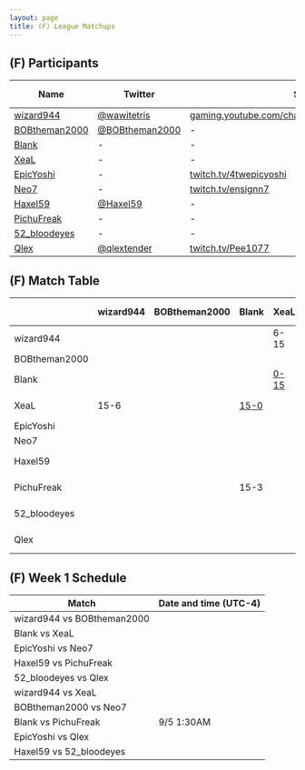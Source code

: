 ```yaml
---
layout: page
title: (F) League Matchups
---
```


## (F) Participants ##

<table>
  <thead>
    <tr>
      <th>Name</th>
      <th>Twitter</th>
      <th>Stream Channel</th>
	  <th>Sprint Time</th>
	  <th>Rating</th>
    </tr>
  </thead>
  <tbody>
    <tr>
      <td><a href="https://steamcommunity.com/profiles/76561198048407171/">wizard944</a></td>
      <td><a href="https://twitter.com/wawitetris">@wawitetris</a></td>
      <td><a href="https://gaming.youtube.com/channel/UCASzF5_W8JDOqm3qJr7VNQA/">gaming.youtube.com/channel/UCASzF5_W8JDOqm3qJr7VNQA/</a></td>
      <td>-</td>
      <td>-</td>
    </tr>
    <tr>
      <td><a href="https://steamcommunity.com/id/robertthemale/">BOBtheman2000</a></td>
      <td><a href="https://twitter.com/BOBtheman2000">@BOBtheman2000</a></td>
      <td>-</td>
      <td>1:14.93</td>
      <td>8000</td>
    </tr>
    <tr>
      <td><a href="https://steamcommunity.com/profiles/76561198057480438">Blank</a></td>
      <td>-</td>
      <td>-</td>
      <td>1:23</td>
      <td>3806</td>
    </tr>
    <tr>
      <td><a href="https://steamcommunity.com/id/XeaL337/">XeaL</a></td>
      <td>-</td>
      <td>-</td>
      <td>47</td>
      <td>11000</td>
    </tr>
    <tr>
      <td><a href="https://steamcommunity.com/id/4twepicyoshi/">EpicYoshi</a></td>
      <td>-</td>
      <td><a href="https://www.twitch.tv/4twepicyoshi">twitch.tv/4twepicyoshi</a></td>
      <td>-</td>
      <td>15500</td>
    </tr>
    <tr>
      <td><a href="https://steamcommunity.com/id/SynchronizedRockers">Neo7</a></td>
      <td>-</td>
      <td><a href="https://www.twitch.tv/ensignn7">twitch.tv/ensignn7</a></td>
      <td>1:26</td>
      <td>9500</td>
    </tr>
    <tr>
      <td><a href="https://steamcommunity.com/id/Haxel59/">Haxel59</a></td>
      <td><a href="https://twitter.com/Haxel59">@Haxel59</a></td>
      <td>-</td>
      <td>58.35</td>
      <td>12490</td>
    </tr>
    <tr>
      <td><a href="https://steamcommunity.com/profiles/76561198256281751/">PichuFreak</a></td>
      <td>-</td>
      <td>-</td>
      <td>-</td>
      <td>12500</td>
    </tr>
    <tr>
      <td><a href="https://steamcommunity.com/id/52_bloodeyes">52_bloodeyes</a></td>
      <td>-</td>
      <td>-</td>
      <td>59.59</td>
      <td>6088</td>
    </tr>
    <tr>
      <td><a href="https://steamcommunity.com/id/QlexTENDER/">Qlex</a></td>
      <td><a href="https://twitter.com/qlextender">@qlextender</a></td>
      <td><a href="https://www.twitch.tv/Pee1077">twitch.tv/Pee1077</a></td>
      <td>1:03</td>
      <td>6000</td>
    </tr>
  </tbody>
</table>

## (F) Match Table ##

<table>
  <thead>
    <tr>
      <th> </th>
      <th>wizard944</th>
      <th>BOBtheman2000</th>
      <th>Blank</th>
      <th>XeaL</th>
      <th>EpicYoshi</th>
      <th>Neo7</th>
      <th>Haxel59</th>
      <th>PichuFreak</th>
      <th>52_bloodeyes</th>
      <th>Qlex</th>
      <th>W-L</th>
      <th>Pt. Diff</th>
    </tr>
  </thead>
  <tbody>
    <tr>
      <td>wizard944</td>
      <td> </td> <!--wizard944-->
      <td> </td> <!--BOBtheman2000-->
      <td> </td> <!--Blank-->
      <td> 6-15 </td> <!--XeaL-->
      <td> </td> <!--EpicYoshi-->
      <td> </td> <!--Neo7-->
      <td> </td> <!--Haxel59-->
      <td> </td> <!--PichuFreak-->
      <td> </td> <!--52_bloodeyes-->
      <td> </td> <!--Qlex-->
      <td> 0-1 </td>
      <td> -9 </td>
    </tr>
    <tr>
      <td>BOBtheman2000</td>
      <td> </td> <!--wizard944-->
      <td> </td> <!--BOBtheman2000-->
      <td> </td> <!--Blank-->
      <td> </td> <!--XeaL-->
      <td> </td> <!--EpicYoshi-->
      <td> </td> <!--Neo7-->
      <td> </td> <!--Haxel59-->
      <td> </td> <!--PichuFreak-->
      <td> </td> <!--52_bloodeyes-->
      <td> </td> <!--Qlex-->
      <td> </td>
      <td> </td>
    </tr>
    <tr>
      <td>Blank</td>
      <td> </td> <!--wizard944-->
      <td> </td> <!--BOBtheman2000-->
      <td> </td> <!--Blank-->	    
      <td> <a href="https://www.youtube.com/watch?v=WuRLBiVcSzY">0-15</a></td> <!--XeaL-->
      <td> </td> <!--EpicYoshi-->
      <td> </td> <!--Neo7-->
      <td> </td> <!--Haxel59-->
      <td>3-15</td> <!--PichuFreak-->
      <td> </td> <!--52_bloodeyes-->
      <td> </td> <!--Qlex-->
      <td>0-2</td>
      <td>-27</td>
    </tr>
    <tr>
      <td>XeaL</td>
      <td> 15-6 </td> <!--wizard944-->
      <td> </td> <!--BOBtheman2000-->
      <td> <a href="https://www.youtube.com/watch?v=WuRLBiVcSzY">15-0</a> </td> <!--Blank-->
      <td> </td> <!--XeaL-->
      <td> </td> <!--EpicYoshi-->
      <td> </td> <!--Neo7-->
      <td> </td> <!--Haxel59-->
      <td> </td> <!--PichuFreak-->
      <td> </td> <!--52_bloodeyes-->
      <td> </td> <!--Qlex-->
      <td> 2-0 </td>
      <td> +24 </td>
    </tr>
    <tr>
      <td>EpicYoshi</td>
      <td> </td> <!--wizard944-->
      <td> </td> <!--BOBtheman2000-->
      <td> </td> <!--Blank-->
      <td> </td> <!--XeaL-->
      <td> </td> <!--EpicYoshi-->
      <td> </td> <!--Neo7-->
      <td> </td> <!--Haxel59-->
      <td> </td> <!--PichuFreak-->
      <td> </td> <!--52_bloodeyes-->
      <td> </td> <!--Qlex-->
      <td> </td>
      <td> </td>
    </tr>
    <tr>
      <td>Neo7</td>
      <td> </td> <!--wizard944-->
      <td> </td> <!--BOBtheman2000-->
      <td> </td> <!--Blank-->
      <td> </td> <!--XeaL-->
      <td> </td> <!--EpicYoshi-->
      <td> </td> <!--Neo7-->
      <td> </td> <!--Haxel59-->
      <td> </td> <!--PichuFreak-->
      <td> </td> <!--52_bloodeyes-->
      <td> </td> <!--Qlex-->
      <td> </td>
      <td> </td>
    </tr>
    <tr>
      <td>Haxel59</td>
      <td> </td> <!--wizard944-->
      <td> </td> <!--BOBtheman2000-->
      <td> </td> <!--Blank-->
      <td> </td> <!--XeaL-->
      <td> </td> <!--EpicYoshi-->
      <td> </td> <!--Neo7-->
      <td> </td> <!--Haxel59-->
      <td>8-15</td> <!--PichuFreak-->
      <td> </td> <!--52_bloodeyes-->
      <td> </td> <!--Qlex-->
      <td>0-1</td>
      <td>-7</td>
    </tr>
    <tr>
      <td>PichuFreak</td>
      <td> </td> <!--wizard944-->
      <td> </td> <!--BOBtheman2000-->
      <td>15-3</td> <!--Blank-->
      <td> </td> <!--XeaL-->
      <td> </td> <!--EpicYoshi-->
      <td> </td> <!--Neo7-->
      <td>15-8</td> <!--Haxel59-->
      <td> </td> <!--PichuFreak-->
      <td> </td> <!--52_bloodeyes-->
      <td> </td> <!--Qlex-->
      <td>2-0</td>
      <td>+19</td>
    </tr>
    <tr>
      <td>52_bloodeyes</td>
      <td> </td> <!--wizard944-->
      <td> </td> <!--BOBtheman2000-->
      <td> </td> <!--Blank-->
      <td> </td> <!--XeaL-->
      <td> </td> <!--EpicYoshi-->
      <td> </td> <!--Neo7-->
      <td> </td> <!--Haxel59-->
      <td> </td> <!--PichuFreak-->
      <td> </td> <!--52_bloodeyes-->
      <td>15-13</td> <!--Qlex-->
      <td>1-0</td>
      <td>+2</td>
    </tr>
    <tr>
      <td>Qlex</td>
      <td> </td> <!--wizard944-->
      <td> </td> <!--BOBtheman2000-->
      <td> </td> <!--Blank-->
      <td> </td> <!--XeaL-->
      <td> </td> <!--EpicYoshi-->
      <td> </td> <!--Neo7-->
      <td> </td> <!--Haxel59-->
      <td> </td> <!--PichuFreak-->
      <td>13-15</td> <!--52_bloodeyes-->
      <td> </td> <!--Qlex-->
      <td>0-1</td>
      <td>-2</td>
    </tr>
  </tbody>
</table>

## (F) Week 1 Schedule ##

<table>
  <thead>
    <tr>
      <th>Match</th>
      <th>Date and time (UTC-4)</th>
    </tr>
  </thead>
  <tbody>
    <tr>
      <td>wizard944 vs BOBtheman2000</td>
      <td> </td>
    </tr>
    <tr>
      <td>Blank vs XeaL</td>
      <td> </td>
    </tr>
    <tr>
      <td>EpicYoshi vs Neo7</td>
      <td> </td>
    </tr>
    <tr>
      <td>Haxel59 vs PichuFreak</td>
      <td> </td>
    </tr>
    <tr>
      <td>52_bloodeyes vs Qlex</td>
      <td> </td>
    </tr>
    <tr>
      <td>wizard944 vs XeaL</td>
      <td> </td>
    </tr>
    <tr>
      <td>BOBtheman2000 vs Neo7</td>
      <td> </td>
    </tr>
    <tr>
      <td>Blank vs PichuFreak</td>
      <td>9/5 1:30AM</td>
    </tr>
    <tr>
      <td>EpicYoshi vs Qlex</td>
      <td> </td>
    </tr>
    <tr>
      <td>Haxel59 vs 52_bloodeyes</td>
      <td> </td>
    </tr>
  </tbody>
</table>
